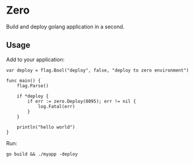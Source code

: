 # Zero

Build and deploy golang application in a second.

## Usage

Add to your application:

	var deploy = flag.Bool("deploy", false, "deploy to zero environment")

	func main() {
		flag.Parse()

		if *deploy {
			if err := zero.Deploy(8095); err != nil {
				log.Fatal(err)
			}
		}

		println("hello world")	
	}

Run:

	go build && ./myapp -deploy

